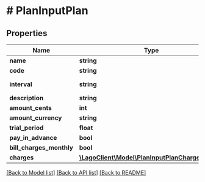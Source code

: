 # # PlanInputPlan

## Properties

Name | Type | Description | Notes
------------ | ------------- | ------------- | -------------
**name** | **string** |  | [optional]
**code** | **string** |  | [optional]
**interval** | **string** | Plan interval | [optional]
**description** | **string** |  | [optional]
**amount_cents** | **int** |  | [optional]
**amount_currency** | **string** |  | [optional]
**trial_period** | **float** |  | [optional]
**pay_in_advance** | **bool** |  | [optional]
**bill_charges_monthly** | **bool** |  | [optional]
**charges** | [**\LagoClient\Model\PlanInputPlanChargesInner[]**](PlanInputPlanChargesInner.md) |  | [optional]

[[Back to Model list]](../../README.md#models) [[Back to API list]](../../README.md#endpoints) [[Back to README]](../../README.md)

